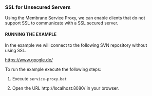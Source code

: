 ### SSL for Unsecured Servers

Using the Membrane Service Proxy, we can enable clients that do not support SSL to communicate with a SSL secured server.  


#### RUNNING THE EXAMPLE

In the example we will connect to the following SVN repository without using SSL.
 

https://www.google.de/


To run the example execute the following steps:

1. Execute `service-proxy.bat`

2. Open the URL http://localhost:8080/ in your browser.
